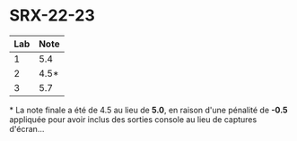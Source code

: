 # SRX-22-23

| Lab | Note |
|-----|------|
| 1   | 5.4  |
| 2   | 4.5\*  |
| 3   | 5.7  |

\* La note finale a été de 4.5 au lieu de **5.0**, en raison d'une pénalité de **-0.5** appliquée pour avoir inclus des sorties console au lieu de captures d'écran...
